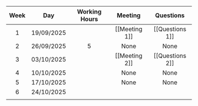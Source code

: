 
| Week |    Day     | Working Hours |    Meeting    |    Questions    |
| :--: | :--------: | :-----------: | :-----------: | :-------------: |
|  1   | 19/09/2025 |               | [[Meeting 1]] | [[Questions 1]] |
|  2   | 26/09/2025 |       5       |     None      |      None       |
|  3   | 03/10/2025 |               | [[Meeting 2]] | [[Questions 2]] |
|  4   | 10/10/2025 |               |     None      |      None       |
|  5   | 17/10/2025 |               |     None      |      None       |
|  6   | 24/10/2025 |               |               |                 |
|      |            |               |               |                 |



